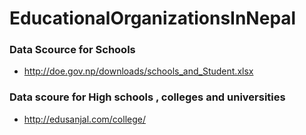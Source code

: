 # EducationalOrganizationsInNepal

### Data Scource for Schools 
- http://doe.gov.np/downloads/schools_and_Student.xlsx

### Data scoure for High schools , colleges and universities
- http://edusanjal.com/college/

